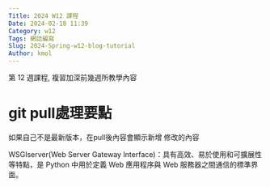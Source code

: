 ```yaml
---
Title: 2024 W12 課程
Date: 2024-02-18 11:39
Category: w12
Tags: 網誌編寫
Slug: 2024-Spring-w12-blog-tutorial
Author: kmol
---
```


第 12 週課程, 複習加深前幾週所教學內容

<!-- PELICAN_END_SUMMARY -->

# git pull處理要點
如果自己不是最新版本，在pull後內容會顯示新增 修改的內容

WSGIserver(Web Server Gateway Interface)：具有高效、易於使用和可擴展性等特點，是 Python 中用於定義 Web 應用程序與 Web 服務器之間通信的標準界面。